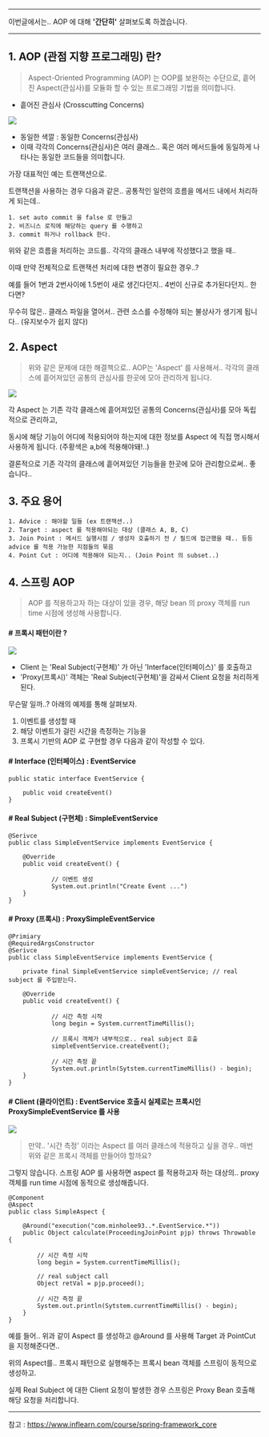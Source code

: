 
---
이번글에서는.. AOP 에 대해 **'간단히'** 살펴보도록 하겠습니다.

---

## 1.  AOP (관점 지향 프로그래밍) 란?
> Aspect-Oriented Programming (AOP) 는 OOP를 보완하는 수단으로, 흩어진 Aspect(관심사)를 모듈화 할 수 있는 프로그래밍 기법을 의미합니다.

* 흩어진 관심사 (Crosscutting Concerns)

![](images/image1.png)

- 동일한 색깔 : 동일한 Concerns(관심사)
- 이때 각각의 Concerns(관심사)은 여러 클래스.. 혹은 여러 메서드들에 동일하게 나타나는 동일한 코드들을 의미합니다. 

가장 대표적인 예는 트랜잭션으로. 

트랜잭션을 사용하는 경우 다음과 같은.. 공통적인 일련의 흐름을 메서드 내에서 처리하게 되는데..

    1. set auto commit 을 false 로 만들고
    2. 비즈니스 로직에 해당하는 query 를 수행하고
    3. commit 하거나 rollback 한다.

위와 같은 흐름을 처리하는 코드를.. 각각의 클래스 내부에 작성했다고 했을 때..

이때 만약 전체적으로 트랜잭션 처리에 대한 변경이 필요한 경우..?

예를 들어 1번과 2번사이에 1.5번이 새로 생긴다던지.. 4번이 신규로 추가된다던지.. 한다면? 

무수히 많은.. 클래스 파일을 열어서.. 관련 소스를 수정해야 되는 불상사가 생기게 됩니다.. (유지보수가 쉽지 않다)

## 2. Aspect

> 위와 같은 문제애 대한 해결책으로.. AOP는 'Aspect' 를 사용해서.. 각각의 클래스에 흩어져있던 공통의 관심사를 한곳에 모아 관리하게 됩니다.

![](images/image2.png)

각 Aspect 는 기존 각각 클래스에 흩어져있던 공통의 Concerns(관심사)를 모아 독립적으로 관리하고,

동시에 해당 기능이 어디에 적용되어야 하는지에 대한 정보를 Aspect 에 직접 명시해서 사용하게 됩니다. (주황색은 a,b에 적용해야돼!..)

결론적으로 기존 각각의 클래스에 흩어져있던 기능들을 한곳에 모아 관리함으로써.. 좋습니다..

## 3. 주요 용어
    
    1. Advice : 해야할 일들 (ex 트랜잭션..)
    2. Target : aspect 를 적용해야되는 대상 (클래스 A, B, C) 
    3. Join Point : 메서드 실행시점 / 생성자 호출하기 전 / 필드에 접근했을 때.. 등등 advice 를 적용 가능한 지점들의 묶음
    4. Point Cut : 어디에 적용해야 되는지.. (Join Point 의 subset..)

## 4. 스프링 AOP

> AOP 를 적용하고자 하는 대상이 있을 경우, 해당 bean 의 proxy 객체를 run time 시점에 생성해 사용합니다. 

#### # 프록시 패턴이란 ?

![](images/image3.png)

- Client 는 'Real Subject(구현체)' 가 아닌 'Interface(인터페이스)' 를 호출하고
- 'Proxy(프록시)' 객체는 'Real Subject(구현체)'을 감싸서 Client 요청을 처리하게 된다.

무슨말 일까..? 아래의 예제를 통해 살펴보자. 

1. 이벤트를 생성할 때 
2. 해당 이벤트가 걸린 시간을 측정하는 기능을 
3. 프록시 기반의 AOP 로 구현할 경우 다음과 같이 작성할 수 있다. 

#### # Interface (인터페이스) : EventService
```
public static interface EventService {

    public void createEvent()
}
```

#### # Real Subject (구현체) : SimpleEventService
```
@Serivce
public class SimpleEventService implements EventService {

    @Override
    public void createEvent() {

            // 이벤트 생성
            System.out.println("Create Event ...")
    }
} 

```
#### # Proxy (프록시) : ProxySimpleEventService 

```
@Primiary
@RequiredArgsConstructor
@Serivce
public class SimpleEventService implements EventService {

    private final SimpleEventService simpleEventService; // real subject 를 주입받는다.

    @Override
    public void createEvent() {

            // 시간 측정 시작
            long begin = System.currentTimeMillis();

            // 프록시 객체가 내부적으로.. real subject 호출
            simpleEventService.createEvent();

            // 시간 측정 끝
            System.out.println(Sytstem.currentTimeMillis() - begin);
    }
} 
```

#### # Client (클라이언트) : EventService 호출시 실제로는 프록시인 ProxySimpleEventService 를 사용

![](images/image5.png)

> 만약.. '시간 측정' 이라는 Aspect 를 여러 클래스에 적용하고 싶을 경우..  매번 위와 같은 프록시 객체를 만들어야 할까요?

그렇지 않습니다. 스프링 AOP 를 사용하면 aspect 를 적용하고자 하는 대상의.. proxy 객체를 run time 시점에 동적으로 생성해줍니다. 


```
@Component
@Aspect
public class SimpleAspect {

    @Around("execution("com.minholee93..*.EventService.*"))
    public Object calculate(ProceedingJoinPoint pjp) throws Throwable {
        
        // 시간 측정 시작
        long begin = System.currentTimeMillis();

        // real subject call
        Object retVal = pjp.proceed();

        // 시간 측정 끝
        System.out.println(Sytstem.currentTimeMillis() - begin);
    }
}

```

예를 들어.. 위과 같이 Aspect 를 생성하고 @Around 를 사용해 Target 과 PointCut 을 지정해준다면.. 

위의 Aspect를.. 프록시 패턴으로 실행해주는 프록시 bean 객체를 스프링이 동적으로 생성하고.

실제 Real Subject 에 대한 Client 요청이 발생한 경우 스프링은 Proxy Bean 호출해 해당 요청을 처리합니다.

---

참고 : https://www.inflearn.com/course/spring-framework_core